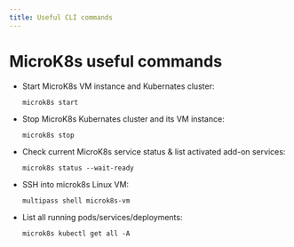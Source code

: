 ```yaml
---
title: Useful CLI commands
---
```


# MicroK8s useful commands

* Start MicroK8s VM instance and Kubernates cluster:
   ```
   microk8s start
   ```
* Stop MicroK8s Kubernates cluster and its VM instance:
   ```
   microk8s stop
   ```
* Check current MicroK8s service status & list activated add-on services:
   ```
   microk8s status --wait-ready
   ```
* SSH into microk8s Linux VM:
   ```
   multipass shell microk8s-vm
   ```
* List all running pods/services/deployments:
   ```
   microk8s kubectl get all -A 
   ```
